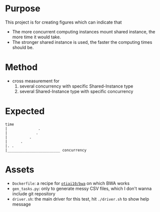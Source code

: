 # Purpose

This project is for creating figures which can indicate that

- The more concurrent computing instances mount shared instance, the more time it would take.
- The stronger shared instance is used, the faster the computing times should be.

# Method

- cross measurement for
    1. several concurrency with specific Shared-Instance type
    2. several Shared-Instance type with specific concurrency

# Expected

```
time
|              .
|             .
|          .
|      . 
|. .  
|________________________ concurrency
```

# Assets

- `Dockerfile`: a recipe for [`otiai10/bwa`](https://hub.docker.com/r/otiai10/bwa/) on which BWA works
- `gen_tasks.py`: only to generate messy CSV files, which I don't wanna include git repository
- `driver.sh`: the main driver for this test, hit `./driver.sh` to show help message